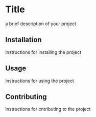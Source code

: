 # Title

a brief description of your project

## Installation

Instructions for installing the project

## Usage

Instructions for using the project

## Contributing

Instructions for cntributing to the project

